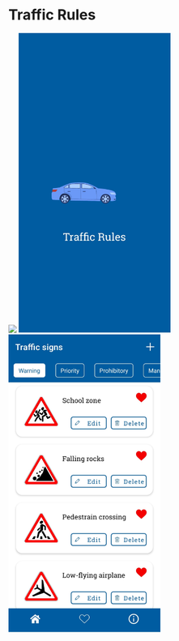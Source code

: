 # Traffic Rules

<img src="images/traffic.gif" width = "300"> <img src="images/image_1.jpg" width = "300"> <img src="images/image_2.jpg" width = "300">

